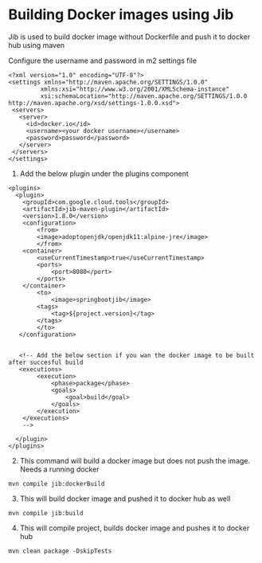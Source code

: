 # Building Docker images using Jib

Jib is used to build docker image without Dockerfile and push it to docker hub using maven

Configure the username and password in m2 settings file

```
<?xml version="1.0" encoding="UTF-8"?>
<settings xmlns="http://maven.apache.org/SETTINGS/1.0.0"
         xmlns:xsi="http://www.w3.org/2001/XMLSchema-instance"
         xsi:schemaLocation="http://maven.apache.org/SETTINGS/1.0.0 http://maven.apache.org/xsd/settings-1.0.0.xsd">
 <servers>
   <server>
     <id>docker.io</id>
     <username><your docker username></username>
     <password>password</password>
   </server>
 </servers>
</settings>
```


1. Add the below plugin under the plugins component

```
<plugins>
  <plugin>
    <groupId>com.google.cloud.tools</groupId>
    <artifactId>jib-maven-plugin</artifactId>
    <version>1.8.0</version>
    <configuration>
    	<from>
	    <image>adoptopenjdk/openjdk11:alpine-jre</image>
        </from>
	<container>
		<useCurrentTimestamp>true</useCurrentTimestamp>
		<ports>
		    <port>8080</port>
		</ports>
	</container>
        <to>
         	<image>springbootjib</image>
		<tags>
		    <tag>${project.version}</tag>
		</tags>
        </to>
   </configuration>
   
   
   <!-- Add the below section if you wan the docker image to be built after succesful build
   <executions>
        <execution>
            <phase>package</phase>
            <goals>
                <goal>build</goal>
            </goals>
        </execution>
    </executions>
    -->
    
  </plugin>
</plugins>
```


2. This command will build a docker image but does not push the image. Needs a running docker
```
mvn compile jib:dockerBuild
```

3. This will build docker image and pushed it to docker hub as well
```
mvn compile jib:build
```

4. This will compile project, builds docker image and pushes it to docker hub
```
mvn clean package -DskipTests
```
